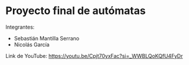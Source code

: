 # Proyecto final de autómatas
Integrantes:
- Sebastián Mantilla Serrano
- Nicolás García

Link de YouTube: 
https://youtu.be/Cpjt70yxFac?si=_WWBLQoKQfU4FyDr
